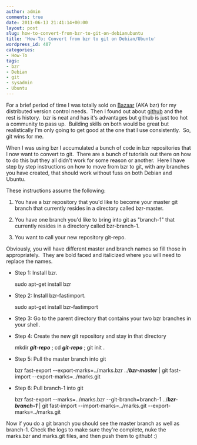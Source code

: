 ```yaml
---
author: admin
comments: true
date: 2011-06-13 21:41:14+00:00
layout: post
slug: how-to-convert-from-bzr-to-git-on-debianubuntu
title: 'How-To: Convert from bzr to git on Debian/Ubuntu'
wordpress_id: 407
categories:
- How-To
tags:
- bzr
- Debian
- git
- sysadmin
- Ubuntu
---
```


For a brief period of time I was totally sold on [Bazaar](http://bazaar.canonical.com/en/) (AKA bzr) for my distributed version control needs.  Then I found out about [github](http://github.com) and the rest is history.  bzr is neat and has it's advantages but github is just too hot a community to pass up.  Building skills on both would be great but realistically I'm only going to get good at the one that I use consistently.  So, git wins for me.

When I was using bzr I accumulated a bunch of code in bzr repositories that I now want to convert to git.  There are a bunch of tutorials out there on how to do this but they all didn't work for some reason or another.  Here I have step by step instructions on how to move from bzr to git, with any branches you have created, that should work without fuss on both Debian and Ubuntu.

These instructions assume the following:



	
  1. You have a bzr repository that you'd like to become your master git branch that currently resides in a directory called bzr-master.

	
  2. You have one branch you'd like to bring into git as "branch-1" that currently resides in a directory called bzr-branch-1.

	
  3. You want to call your new repository git-repo.


Obviously, you will have different master and branch names so fill those in appropriately.  They are bold faced and italicized where you will need to replace the names.

	
  * Step 1: Install bzr.

    
    sudo apt-get install bzr




	
  * Step 2: Install bzr-fastimport.

    
    sudo apt-get install bzr-fastimport




	
  * Step 3: Go to the parent directory that contains your two bzr branches in your shell.

	
  * Step 4: Create the new git repository and stay in that directory

    
    mkdir <strong><em>git-repo</em></strong> ; cd <strong><em>git-repo</em></strong> ; git init .




	
  * Step 5: Pull the master branch into git

    
    bzr fast-export --export-marks=../marks.bzr ../<strong><em>bzr-master</em></strong> | git fast-import --export-marks=../marks.git




	
  * Step 6: Pull branch-1 into git

    
    bzr fast-export --marks=../marks.bzr --git-branch=branch-1 ../<strong><em>bzr-branch-1</em></strong> | git fast-import --import-marks=../marks.git --export-marks=../marks.git





Now if you do a git branch you should see the master branch as well as branch-1.  Check the logs to make sure they're complete, nuke the marks.bzr and marks.git files, and then push them to github!  :)
